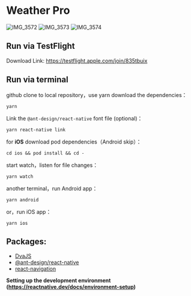 # Weather Pro
![IMG_3572](https://user-images.githubusercontent.com/41606812/136698484-afa2bcc7-c8b8-42d2-99d4-d374462cf437.PNG)
![IMG_3573](https://user-images.githubusercontent.com/41606812/136698487-3ce98f42-8d58-4e93-845c-129277e8ddce.PNG)
![IMG_3574](https://user-images.githubusercontent.com/41606812/136698490-e5cf53ed-7cdf-4957-896a-2cca08ad66fd.PNG)


## Run via TestFlight

Download Link: https://testflight.apple.com/join/835tbuix


## Run via terminal

github clone to local repository，use yarn download the dependencies：

```npm
yarn
```

Link the `@ant-design/react-native` font file (optional)：

```npm
yarn react-native link
```

for **iOS** download pod dependencies（Android skip）：

```shell
cd ios && pod install && cd -
```

start watch，listen for file changes：

```npm
yarn watch
```

another terminal，run Android app：

```npm
yarn android
```

or，run iOS app：

```npm
yarn ios
```

## Packages: 
- [DvaJS](https://dvajs.com/)
- [@ant-design/react-native](https://rn.mobile.ant.design/index-cn)
- [react-navigation](https://reactnavigation.org/)

**Setting up the development environment (https://reactnative.dev/docs/environment-setup)**

